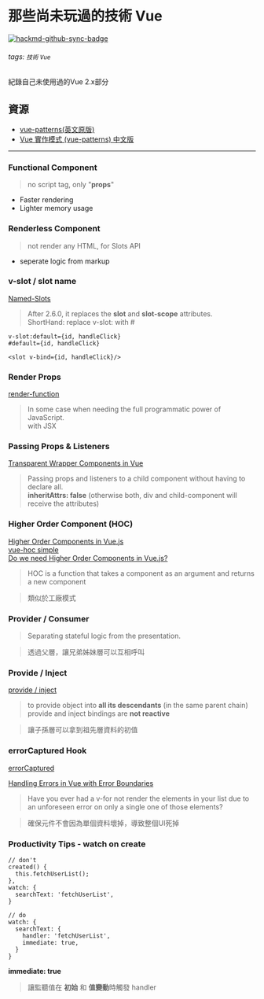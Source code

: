 那些尚未玩過的技術 Vue
===


[![hackmd-github-sync-badge](https://hackmd.io/uVKHYi5dR7mKd7J-OtOWAQ/badge)](https://hackmd.io/uVKHYi5dR7mKd7J-OtOWAQ)

###### tags: `技術` `Vue`

紀錄自己未使用過的Vue 2.x部分

## 資源


* [vue-patterns(英文原版)](https://github.com/learn-vuejs/vue-patterns)
* [Vue 實作模式 (vue-patterns) 中文版](https://github.com/yoyoys/vue-patterns-cht)

---

### Functional Component

>  no script tag, only "**props**"

* Faster rendering
* Lighter memory usage

### Renderless Component

>  not render any HTML, for Slots API

 * seperate logic from markup

### v-slot / slot name

[Named-Slots](https://vuejs.org/v2/guide/components-slots.html#Named-Slots)

> After 2.6.0, it replaces the **slot** and **slot-scope** attributes.<br/>
> ShortHand: replace v-slot: with #

```
v-slot:default={id, handleClick} 
#default={id, handleClick}

<slot v-bind={id, handleClick}/>
```


### Render Props

[render-function](https://vuejs.org/v2/guide/render-function.html)

> In some case when needing the full programmatic power of JavaScript.<br/>
> with JSX


### Passing Props & Listeners

[Transparent Wrapper Components in Vue](https://zendev.com/2018/05/31/transparent-wrapper-components-in-vue.html)

> Passing props and listeners to a child component without having to declare all.<br/>
> **inheritAttrs: false** (otherwise both, div and child-component will receive the attributes)


### Higher Order Component (HOC)

[Higher Order Components in Vue.js](https://medium.com/bethink-pl/higher-order-components-in-vue-js-a79951ac9176) <br/>
[vue-hoc simple](https://github.com/bognix/vue-hoc) <br/>
[Do we need Higher Order Components in Vue.js?](https://medium.com/bethink-pl/do-we-need-higher-order-components-in-vue-js-87c0aa608f48)

> HOC is a function that takes a component as an argument and returns a new component

> 類似於工廠模式

### Provider / Consumer

>  Separating stateful logic from the presentation.

> 透過父層，讓兄弟姊妹層可以互相呼叫

### Provide / Inject

[provide / inject](https://vuejs.org/v2/api/#provide-inject)

>  to provide object into **all its descendants** (in the same parent chain)<br/>
>  provide and inject bindings are **not reactive**

> 讓子孫層可以拿到祖先層資料的初值

### errorCaptured Hook

[errorCaptured](https://vuejs.org/v2/api/#errorCaptured)

[Handling Errors in Vue with Error Boundaries](https://medium.com/@dillonchanis/handling-errors-in-vue-with-error-boundaries-91f6ead0093b)

>Have you ever had a v-for not render the elements in your list due to an unforeseen error on only a single one of those elements?

> 確保元件不會因為單個資料壞掉，導致整個UI死掉

### Productivity Tips - watch on create

```
// don't
created() {
  this.fetchUserList();
},
watch: {
  searchText: 'fetchUserList',
}
```
```
// do
watch: {
  searchText: {
    handler: 'fetchUserList',
    immediate: true,
  }
}
```
**immediate: true**
> 讓監聽值在 **初始** 和 **值變動**時觸發 handler
